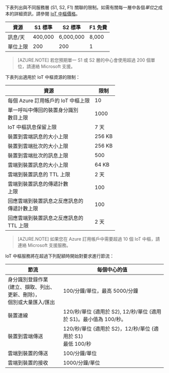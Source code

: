 下表列出與不同服務層 (S1, S2, F1) 關聯的限制。如需有關每一層中各個*單位*之成本的詳細資訊，請參閱 [IoT 中樞價格](https://azure.microsoft.com/pricing/details/iot-hub/)。

| 資源 | S1 標準 | S2 標準 | F1 免費 |
| -------- | ----------- | ----------- | ------- |
| 訊息/天 | 400,000 | 6,000,000 | 8,000 |
| 單位上限 | 200 | 200 | 1 |

> [AZURE.NOTE] 若您預期單一 S1 或 S2 層的中心會使用超過 200 個單位，請連絡 Microsoft 支援。

下表列出適用於 IoT 中樞資源的限制：

| 資源 | 限制 |
| -------- | ----- |
| 每個 Azure 訂用帳戶的 IoT 中樞上限 | 10 |
| 單一呼叫中傳回的裝置身分識別 <br/> 數目上限 | 1000 |
| IoT 中樞訊息保留上限 | 7 天 |
| 裝置到雲端訊息的大小上限 | 256 KB |
| 裝置到雲端批次的大小上限 | 256 KB |
| 裝置到雲端批次的訊息上限 | 500 |
| 雲端到裝置訊息的大小上限 | 64 KB |
| 雲端到裝置訊息的 TTL 上限 | 2 天 |
| 雲端到裝置訊息的傳遞計數 <br/> 上限 | 100 |
| 回應雲端到裝置訊息之反應訊息的 <br/> 傳遞計數上限 | 100 |
| 回應雲端到裝置訊息之反應訊息的 <br/> TTL 上限 | 2 天 |

> [AZURE.NOTE] 如果您在 Azure 訂用帳戶中需要超過 10 個 IoT 中樞，請連絡 Microsoft 支援服務。

IoT 中樞服務將在超過下列配額時開始對要求進行節流：

| 節流 | 每個中心的值 |
| -------- | ------------- |
| 身分識別登錄作業 <br/> (建立、擷取、列出、更新、刪除)，<br/> 個別或大量匯入/匯出 | 100/分鐘/單位，最高 5000/分鐘 |
| 裝置連線 | 120/秒/單位 (適用於 S2), 12/秒/單位 (適用於 S1)。最小值為 100/秒。 |
| 裝置到雲端傳送 | 120/秒/單位 (適用於 S2)，12/秒/單位 (適用於 S1) <br/> 最低 100/秒 |
| 雲端到裝置的傳送 | 100/分鐘/單位 |
| 雲端到裝置的接收 | 1000/分鐘/單位 |

<!---HONumber=AcomDC_0629_2016-->